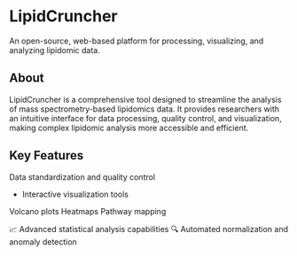 # LipidCruncher
An open-source, web-based platform for processing, visualizing, and analyzing lipidomic data.

## About
LipidCruncher is a comprehensive tool designed to streamline the analysis of mass spectrometry-based lipidomics data. It provides researchers with an intuitive interface for data processing, quality control, and visualization, making complex lipidomic analysis more accessible and efficient.

## Key Features
Data standardization and quality control
* Interactive visualization tools

Volcano plots
Heatmaps
Pathway mapping


📈 Advanced statistical analysis capabilities
🔍 Automated normalization and anomaly detection
